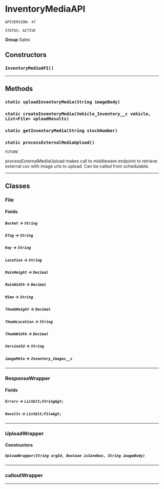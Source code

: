 # InventoryMediaAPI

`APIVERSION: 47`

`STATUS: ACTIVE`



**Group** Sales

## Constructors
### `InventoryMediaAPI()`
---
## Methods
### `static uploadInventoryMedia(String imageBody)`
### `static createInventoryMedia(Vehicle_Inventory__c vehicle, List<File> uploadResults)`
### `static getInventoryMedia(String stockNumber)`
### `static processExternalMediaUpload()`

`FUTURE`

processExternalMediaUpload makes call to middleware endpoint to retrieve external csv with image urls to upload. Can be called from schedulable.

---
## Classes
### File
#### Fields

##### `Bucket` → `String`


##### `ETag` → `String`


##### `Key` → `String`


##### `Location` → `String`


##### `MainHeight` → `Decimal`


##### `MainWidth` → `Decimal`


##### `Mime` → `String`


##### `ThumbHeight` → `Decimal`


##### `ThumbLocation` → `String`


##### `ThumbWidth` → `Decimal`


##### `VersionId` → `String`


##### `imageMeta` → `Inventory_Images__c`


---

### ResponseWrapper
#### Fields

##### `Errors` → `List&lt;String&gt;`


##### `Results` → `List&lt;File&gt;`


---

### UploadWrapper
#### Constructors
##### `UploadWrapper(String orgId, Boolean isSandbox, String imageBody)`
---

### calloutWrapper

---
